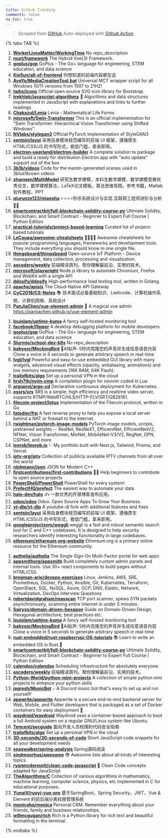 ```yaml
---
title: Github Trending
comments: false
no_toc: true
---
```


> Scraped from [GitHub](https://github.com/trending)
Auto-deployed with [Github Action](https://docs.github.com/en/actions)

{% tabs TAB %}
<!-- tab Daily -->
1. [**WorkerLivesMatter/WorkingTime**](https://github.com/WorkerLivesMatter/WorkingTime)
No repo_description
2. [**nuxt/framework**](https://github.com/nuxt/framework)
The Hybrid Vue(3) Framework.
3. [**goplus/gop**](https://github.com/goplus/gop)
GoPlus - The Go+ language for engineering, STEM education, and data science
4. [**KieSun/all-of-frontend**](https://github.com/KieSun/all-of-frontend)
你想知道的前端内容都在这
5. [**AveYo/MediaCreationTool.bat**](https://github.com/AveYo/MediaCreationTool.bat)
Universal MCT wrapper script for all Windows 10/11 versions from 1507 to 21H2!
6. [**twbs/icons**](https://github.com/twbs/icons)
Official open source SVG icon library for Bootstrap.
7. [**trekhleb/javascript-algorithms**](https://github.com/trekhleb/javascript-algorithms)
📝 Algorithms and data structures implemented in JavaScript with explanations and links to further readings
8. [**Chakazul/Lenia**](https://github.com/Chakazul/Lenia)
Lenia - Mathematical Life Forms
9. [**microsoft/Swin-Transformer**](https://github.com/microsoft/Swin-Transformer)
This is an official implementation for "Swin Transformer: Hierarchical Vision Transformer using Shifted Windows".
10. [**NVlabs/stylegan3**](https://github.com/NVlabs/stylegan3)
Official PyTorch implementation of StyleGAN3
11. [**sentsin/layui**](https://github.com/sentsin/layui)
采用自身模块规范编写的前端 UI 框架，遵循原生 HTML/CSS/JS 的书写形式，极低门槛，拿来即用。
12. [**electron-userland/electron-builder**](https://github.com/electron-userland/electron-builder)
A complete solution to package and build a ready for distribution Electron app with “auto update” support out of the box
13. [**3b1b/videos**](https://github.com/3b1b/videos)
Code for the manim-generated scenes used in 3blue1brown videos
14. [**zhanwen/MathModel**](https://github.com/zhanwen/MathModel)
研究生数学建模，本科生数学建模、数学建模竞赛优秀论文，数学建模算法，LaTeX论文模板，算法思维导图，参考书籍，Matlab软件教程，PPT
15. [**qiurunze123/miaosha**](https://github.com/qiurunze123/miaosha)
⭐⭐⭐⭐秒杀系统设计与实现.互联网工程师进阶与分析🙋🐓
16. [**smartcontractkit/full-blockchain-solidity-course-py**](https://github.com/smartcontractkit/full-blockchain-solidity-course-py)
Ultimate Solidity, Blockchain, and Smart Contract - Beginner to Expert Full Course | Python Edition
17. [**practical-tutorials/project-based-learning**](https://github.com/practical-tutorials/project-based-learning)
Curated list of project-based tutorials
18. [**LeCoupa/awesome-cheatsheets**](https://github.com/LeCoupa/awesome-cheatsheets)
👩‍💻👨‍💻 Awesome cheatsheets for popular programming languages, frameworks and development tools. They include everything you should know in one single file.
19. [**thingsboard/thingsboard**](https://github.com/thingsboard/thingsboard)
Open-source IoT Platform - Device management, data collection, processing and visualization.
20. [**ascoders/weekly**](https://github.com/ascoders/weekly)
前端精读周刊。帮你理解最前沿、实用的技术。
21. [**microsoft/playwright**](https://github.com/microsoft/playwright)
Node.js library to automate Chromium, Firefox and WebKit with a single API
22. [**ddosify/ddosify**](https://github.com/ddosify/ddosify)
High-performance load testing tool, written in Golang.
23. [**apache/apisix**](https://github.com/apache/apisix)
The Cloud-Native API Gateway
24. [**CyC2018/CS-Notes**](https://github.com/CyC2018/CS-Notes)
📚 技术面试必备基础知识、Leetcode、计算机操作系统、计算机网络、系统设计
25. [**PanJiaChen/vue-element-admin**](https://github.com/PanJiaChen/vue-element-admin)
🎉 A magical vue admin https://panjiachen.github.io/vue-element-admin
<!-- endtab -->
<!-- tab Weekly -->
1. [**louislam/uptime-kuma**](https://github.com/louislam/uptime-kuma)
A fancy self-hosted monitoring tool
2. [**facebook/flipper**](https://github.com/facebook/flipper)
A desktop debugging platform for mobile developers.
3. [**goplus/gop**](https://github.com/goplus/gop)
GoPlus - The Go+ language for engineering, STEM education, and data science
4. [**Slurmio/school-dev-k8s**](https://github.com/Slurmio/school-dev-k8s)
No repo_description
5. [**babysor/MockingBird**](https://github.com/babysor/MockingBird)
🚀AI拟声: 5秒内克隆您的声音并生成任意语音内容 Clone a voice in 5 seconds to generate arbitrary speech in real-time
6. [**lvgl/lvgl**](https://github.com/lvgl/lvgl)
Powerful and easy-to-use embedded GUI library with many widgets, advanced visual effects (opacity, antialiasing, animations) and low memory requirements (16K RAM, 64K Flash).
7. [**trailofbits/algo**](https://github.com/trailofbits/algo)
Set up a personal VPN in the cloud
8. [**hrsh7th/nvim-cmp**](https://github.com/hrsh7th/nvim-cmp)
A completion plugin for neovim coded in Lua.
9. [**argoproj/argo-cd**](https://github.com/argoproj/argo-cd)
Declarative continuous deployment for Kubernetes.
10. [**ossrs/srs**](https://github.com/ossrs/srs)
SRS is a simple, high efficiency and realtime video server, supports RTMP/WebRTC/HLS/HTTP-FLV/SRT/GB28181.
11. [**filecoin-project/lotus**](https://github.com/filecoin-project/lotus)
Implementation of the Filecoin protocol, written in Go
12. [**fatedier/frp**](https://github.com/fatedier/frp)
A fast reverse proxy to help you expose a local server behind a NAT or firewall to the internet.
13. [**rwightman/pytorch-image-models**](https://github.com/rwightman/pytorch-image-models)
PyTorch image models, scripts, pretrained weights -- ResNet, ResNeXT, EfficientNet, EfficientNetV2, NFNet, Vision Transformer, MixNet, MobileNet-V3/V2, RegNet, DPN, CSPNet, and more
14. [**leerob/leerob.io**](https://github.com/leerob/leerob.io)
✨ My portfolio built with Next.js, Tailwind, Prisma, and Vercel.
15. [**iptv-org/iptv**](https://github.com/iptv-org/iptv)
Collection of publicly available IPTV channels from all over the world
16. [**nlohmann/json**](https://github.com/nlohmann/json)
JSON for Modern C++
17. [**firstcontributions/first-contributions**](https://github.com/firstcontributions/first-contributions)
🚀✨ Help beginners to contribute to open source projects
18. [**PowerShell/PowerShell**](https://github.com/PowerShell/PowerShell)
PowerShell for every system!
19. [**PrefectHQ/prefect**](https://github.com/PrefectHQ/prefect)
The easiest way to automate your data
20. [**halo-dev/halo**](https://github.com/halo-dev/halo)
✍ 一款优秀的开源博客发布应用。
21. [**odoo/odoo**](https://github.com/odoo/odoo)
Odoo. Open Source Apps To Grow Your Business.
22. [**yt-dlp/yt-dlp**](https://github.com/yt-dlp/yt-dlp)
A youtube-dl fork with additional features and fixes
23. [**sentsin/layui**](https://github.com/sentsin/layui)
采用自身模块规范编写的前端 UI 框架，遵循原生 HTML/CSS/JS 的书写形式，极低门槛，拿来即用。
24. [**googleprojectzero/weggli**](https://github.com/googleprojectzero/weggli)
weggli is a fast and robust semantic search tool for C and C++ codebases. It is designed to help security researchers identify interesting functionality in large codebases.
25. [**ethereum/ethereum-org-website**](https://github.com/ethereum/ethereum-org-website)
Ethereum.org is a primary online resource for the Ethereum community.
<!-- endtab -->
<!-- tab Monthly -->
1. [**authelia/authelia**](https://github.com/authelia/authelia)
The Single Sign-On Multi-Factor portal for web apps
2. [**appsmithorg/appsmith**](https://github.com/appsmithorg/appsmith)
Build completely custom admin panels and internal tools. Use 30+ react components to build pages without HTML/CSS.
3. [**bregman-arie/devops-exercises**](https://github.com/bregman-arie/devops-exercises)
Linux, Jenkins, AWS, SRE, Prometheus, Docker, Python, Ansible, Git, Kubernetes, Terraform, OpenStack, SQL, NoSQL, Azure, GCP, DNS, Elastic, Network, Virtualization. DevOps Interview Questions
4. [**robertdavidgraham/masscan**](https://github.com/robertdavidgraham/masscan)
TCP port scanner, spews SYN packets asynchronously, scanning entire Internet in under 5 minutes.
5. [**Sairyss/domain-driven-hexagon**](https://github.com/Sairyss/domain-driven-hexagon)
Guide on Domain-Driven Design, Hexagonal architecture, best practices etc.
6. [**louislam/uptime-kuma**](https://github.com/louislam/uptime-kuma)
A fancy self-hosted monitoring tool
7. [**babysor/MockingBird**](https://github.com/babysor/MockingBird)
🚀AI拟声: 5秒内克隆您的声音并生成任意语音内容 Clone a voice in 5 seconds to generate arbitrary speech in real-time
8. [**rust-embedded/rust-raspberrypi-OS-tutorials**](https://github.com/rust-embedded/rust-raspberrypi-OS-tutorials)
📚 Learn to write an embedded OS in Rust 🦀
9. [**smartcontractkit/full-blockchain-solidity-course-py**](https://github.com/smartcontractkit/full-blockchain-solidity-course-py)
Ultimate Solidity, Blockchain, and Smart Contract - Beginner to Expert Full Course | Python Edition
10. [**calendso/calendso**](https://github.com/calendso/calendso)
Scheduling infrastructure for absolutely everyone.
11. [**ascoders/weekly**](https://github.com/ascoders/weekly)
前端精读周刊。帮你理解最前沿、实用的技术。
12. [**Python-World/python-mini-projects**](https://github.com/Python-World/python-mini-projects)
A collection of simple python mini projects to enhance your python skills
13. [**jagrosh/MusicBot**](https://github.com/jagrosh/MusicBot)
🎶 A Discord music bot that's easy to set up and run yourself!
14. [**appwrite/appwrite**](https://github.com/appwrite/appwrite)
Appwrite is a secure end-to-end backend server for Web, Mobile, and Flutter developers that is packaged as a set of Docker containers for easy deployment 🚀
15. [**waydroid/waydroid**](https://github.com/waydroid/waydroid)
Waydroid uses a container-based approach to boot a full Android system on a regular GNU/Linux system like Ubuntu.
16. [**Tencent/secguide**](https://github.com/Tencent/secguide)
面向开发人员梳理的代码安全指南
17. [**trailofbits/algo**](https://github.com/trailofbits/algo)
Set up a personal VPN in the cloud
18. [**30-seconds/30-seconds-of-code**](https://github.com/30-seconds/30-seconds-of-code)
Short JavaScript code snippets for all your development needs
19. [**seaswalker/spring-analysis**](https://github.com/seaswalker/spring-analysis)
Spring源码阅读
20. [**sindresorhus/awesome**](https://github.com/sindresorhus/awesome)
😎 Awesome lists about all kinds of interesting topics
21. [**ryanmcdermott/clean-code-javascript**](https://github.com/ryanmcdermott/clean-code-javascript)
🛁 Clean Code concepts adapted for JavaScript
22. [**TheAlgorithms/C**](https://github.com/TheAlgorithms/C)
Collection of various algorithms in mathematics, machine learning, computer science, physics, etc implemented in C for educational purposes.
23. [**YunaiV/ruoyi-vue-pro**](https://github.com/YunaiV/ruoyi-vue-pro)
基于SpringBoot，Spring Security，JWT，Vue & Element 的前后端分离权限管理系统
24. [**monicahq/monica**](https://github.com/monicahq/monica)
Personal CRM. Remember everything about your friends, family and business relationships.
25. [**willmcgugan/rich**](https://github.com/willmcgugan/rich)
Rich is a Python library for rich text and beautiful formatting in the terminal.
<!-- endtab -->
{% endtabs %}

